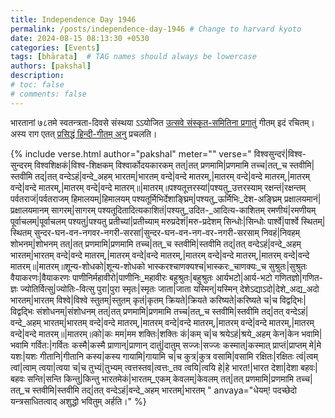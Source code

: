 ```yaml
---
title: Independence Day 1946
permalink: /posts/independence-day-1946 # Change to harvard kyoto
date: 2024-08-15 08:13:30 +0530
categories: [Events]
tags: [bhārata]  # TAG names should always be lowercase
authors: [pakshal]
description: 
# toc: false
# comments: false
---
```


भारतानां ७८तमे स्वतन्त्रता-दिवसे संस्थया ऽऽयोजित [उत्सवे संस्कृत-समितिना प्रगातुं](https://www.youtube.com/live/zZlg32ZsYOw?si=GlLYLmOY9y1A4jYS&t=3367) गीतम् इदं रचितम्। अस्य राग एतत् [प्रसिद्धं हिन्दी-गीतम् अनु](https://www.youtube.com/watch?v=XiiBsKU4z6c&list=RDXiiBsKU4z6c&start_radio=1) प्रचलति।  

<!-- Verse format -->

{% include verse.html
   author="pakshal"
   meter=""
   verse="
   विश्वसुन्दरं|विश्व-सुन्दरम् विश्वशिक्षकं|विश्व-शिक्षकम् विश्वार्कोदयकारकम् तत्|तत् प्रणमामि|प्रणमामि तच्च|तत्_च स्तवीमि|स्तवीमि तद्|तत् वन्देऽहं|वन्दे_अहम् भारतम्|भारतम् वन्दे|वन्दे मातरम्,|मातरम् वन्दे|वन्दे मातरम्,|मातरम् वन्दे|वन्दे मातरम्,|मातरम् वन्दे|वन्दे मातरम्॥|मातरम्॥पश्यतूत्तरस्यां|पश्यतु_उत्तरस्याम् रक्षन्तं|रक्षन्तम् पर्वतराजं|पर्वतराजम् हिमालयम्|हिमालयम् पश्यतूर्मिभिर्देशाङ्घ्रिम्|पश्यतु_ऊर्मिभिः_देश-अङ्घ्रिम् प्रक्षालयमानं|प्रक्षालयमानम् सागरम्|सागरम् पश्यतूदितादित्यकाशितं|पश्यतु_उदित-_आदित्य-काशितम् रमणीयं|रमणीयम् पूर्वाचलम्|पूर्वाचलम् पश्यतु|पश्यतु प्रतीच्यां|प्रतीच्याम् मरुप्रदेशं|मरु-प्रदेशम् सिन्धोः|सिन्धोः पार्श्वे|पार्श्वे स्थितम्|स्थितम् सुन्दर-घन-वन-नगवर-नगरी-सरसां|सुन्दर-घन-वन-नग-वर-नगरी-सरसाम् निवहं|निवहम् शोभनम्|शोभनम् तत्|तत् प्रणमामि|प्रणमामि तच्च|तत्_च स्तवीमि|स्तवीमि तद्|तत् वन्देऽहं|वन्दे_अहम् भारतम्|भारतम् वन्दे|वन्दे मातरम्,|मातरम् वन्दे|वन्दे मातरम्,|मातरम् वन्दे|वन्दे मातरम्,|मातरम् वन्दे|वन्दे मातरम्॥|मातरम्॥शून्य-शोधको|शून्य-शोधको भास्करश्चाणक्यश्च|भास्करः_चाणक्यः_च सुश्रुतः|सुश्रुतः वैयाकरणः|वैयाकरणः पाणीनिर्महावीरो|पाणीनिः_महावीरः बहुश्रुतः|बहुश्रुतः आर्यभटो|आर्य-भटो गणितज्ञो|गणित-ज्ञः ज्योतिर्वित्सु|ज्योतिः-वित्सु पुरा|पुरा स्मृतः|स्मृतः जाता|जाता यस्मिन्|यस्मिन् देशेऽद्याऽदो|देशे_अद्य_अदो भारतम्|भारतम् विश्वे|विश्वे स्तुतम्|स्तुतम् कृतं|कृतम् क्रियते|क्रियते करिष्यते|करिष्यते च|च विद्वद्भिः|विद्वद्भिः संशोधनम्|संशोधनम् तत्|तत् प्रणमामि|प्रणमामि तच्च|तत्_च स्तवीमि|स्तवीमि तद्|तत् वन्देऽहं|वन्दे_अहम् भारतम्|भारतम् वन्दे|वन्दे मातरम्,|मातरम् वन्दे|वन्दे मातरम्,|मातरम् वन्दे|वन्दे मातरम्,|मातरम् वन्दे|वन्दे मातरम्॥|मातरम्॥को|कः मम|मम शक्तिः|शक्तिः कं|कम् च|च श्रयेऽहं|श्रये_अहम् केन|केन भवामि|भवामि गर्वित:|गर्वितः कस्मै|कस्मै प्राणान्|प्राणान् दातुं|दातुम् सज्जः|सज्जः कस्मात्|कस्मात् प्राप्तं|प्राप्तम् मे|मे यशः|यशः गीतानि|गीतानि कस्य|कस्य गायामि|गायामि च|च कुत्र|कुत्र वसामि|वसामि रक्षितः|रक्षितः त्वं|त्वम् त्वां|त्वाम् त्वया|त्वया च|च तुभ्यं|तुभ्यम् त्वत्तस्तव|त्वत्तः_तव त्वयि|त्वयि हे|हे भारत!|भारत देशा|देशा बहवः|बहवः सन्ति|सन्ति किन्तु|किन्तु भारतमेकं|भारतम्_एकम् केवलम्|केवलम् तत्|तत् प्रणमामि|प्रणमामि तच्च|तत्_च स्तवीमि|स्तवीमि तद्|तत् वन्देऽहं|वन्दे_अहम् भारतम्|भारतम् 
   "
   anvaya="धेयम्! पदच्छेदो यन्त्रसाधितत्वाद् अशुद्धो भवितुम् अर्हति।"
%}


